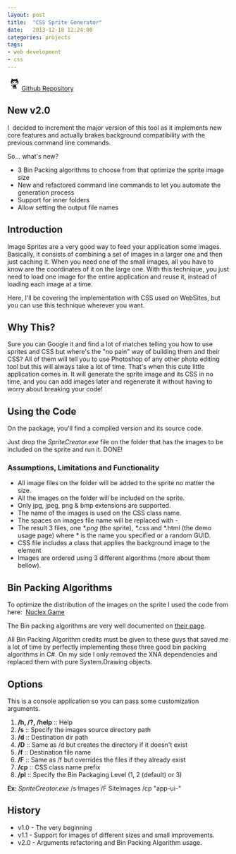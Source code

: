 ```yaml
---
layout: post
title:  "CSS Sprite Generator"
date:   2013-12-18 12:24:00
categories: projects
tags:
- web development
- css
---
```


[<img src="/assets/images/autreplanete_icons/social_icons/png/color/github-color.png" />Github Repository](https://github.com/InstanceOfAnObject/SpriteCreator)

<h2>New v2.0</h2>

<p>I&nbsp; decided to increment the major version of this tool as it implements new core features and actually brakes background compatibility with the previous command line commands.</p>

<p>So... what&#39;s new?</p>

<ul>
	<li>3 Bin Packing algorithms to choose from that optimize the sprite image size</li>
	<li>New and refactored command line commands to let you automate the generation process</li>
	<li>Support for inner folders</li>
	<li>Allow setting the output file names</li>
</ul>

<h2>Introduction</h2>

<p>Image Sprites are a very good way to feed your application some images. Basically, it consists of combining a set of images in a larger one and then just caching it. When you need one of the small images, all you have to know are the coordinates of it on the large one. With this technique, you just need to load one image for the entire application and reuse it, instead of loading each image at a time.</p>

<p>Here, I&#39;ll be covering the implementation with CSS used on WebSites, but you can use this technique wherever you want.</p>

<h2>Why This?</h2>

<p>Sure you can Google it and find a lot of matches telling you how to use sprites and CSS but where&#39;s the &quot;no pain&quot; way of building them and their CSS? All of them will tell you to use Photoshop of any other photo editing tool but this will always take a lot of time. That&#39;s when this cute little application comes in. It will generate the sprite image and its CSS in no time, and you can add images later and regenerate it without having to worry about breaking your code!</p>

<h2>Using the Code</h2>

<p>On the package, you&#39;ll find a compiled version and its source code.</p>

<p>Just drop the <em>SpriteCreator.exe</em> file on the folder that has the images to be included on the sprite and run it. DONE!</p>

<h3>Assumptions, Limitations and Functionality</h3>

<ul>
	<li>All image files on the folder will be added to the sprite no matter the size.</li>
	<li>All the images on the folder will be included on the sprite. &nbsp;</li>
	<li>Only jpg, jpeg, png &amp; bmp extensions are supported.</li>
	<li>The name of the images is used on the CSS class name.</li>
	<li>The spaces on images file name will be replaced with -</li>
	<li>The result 3 files, one <em>*.png</em> (the sprite), <em>*.css</em> and *.html (the demo usage page) where <em>*</em> is the name you specified or a random GUID.&nbsp;</li>
	<li>CSS file includes a class that applies the background image to the element</li>
	<li>Images are ordered using 3 different algorithms (more about them bellow).</li>
</ul>

<h2>Bin Packing Algorithms</h2>

<p>To optimize the distribution of the images on the sprite I used the code from here:&nbsp; <a href="http://nuclexframework.codeplex.com/wikipage?title=Nuclex.Game" target="_blank" title="Nuclex Game">Nuclex Game</a>&nbsp;</p>

<p>The Bin packing algorithms are very well documented on <a href="http://nuclexframework.codeplex.com/wikipage?title=Rectangle%20Packing&amp;referringTitle=Nuclex.Game" target="_blank" title="Rectangle Packing Documentation">their page</a>.</p>

<p>All Bin Packing Algorithm credits must be given to these guys that saved me a lot of time by perfectly implementing these three good bin packing algorithms in C#. On my side I only removed the XNA dependencies and replaced them with pure System.Drawing objects.</p>

<h2>Options</h2>

<p>This is a console application so you can pass some customization arguments.</p>

<ol>
	<li><strong>/h, /?, /help</strong> :: Help</li>
	<li><strong>/s</strong> :: Specify the images source directory path</li>
	<li><strong>/d</strong> :: Destination dir path</li>
	<li><strong>/D</strong> :: Same as /d but creates the directory if it doesn&#39;t exist</li>
	<li><strong>/f</strong> :: Destination file name</li>
	<li><strong>/F</strong> :: Same as /f but overrides the files if they already exist</li>
	<li><strong>/cp</strong> :: CSS class name prefix</li>
	<li><strong>/pl</strong> :: Specify the Bin Packaging Level (1, 2 (default) or 3)</li>
</ol>

<p><strong>Ex: </strong><em>SpriteCreator.exe</em> /s Images /F SiteImages /cp &quot;app-ui-&quot;</p>

<h2>History</h2>

<ul>
	<li>v1.0 - The very beginning</li>
	<li>v1.1 - Support for images of different sizes and small improvements.</li>
	<li>v2.0 - Arguments refactoring and Bin Packing Algorithm usage.</li>
</ul>